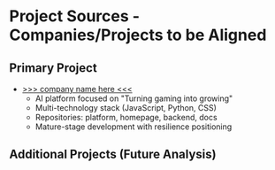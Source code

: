 # Project Sources - Companies/Projects to be Aligned

## Primary Project

- [>>> company name here <<<](https://company.url)
  - AI platform focused on "Turning gaming into growing"
  - Multi-technology stack (JavaScript, Python, CSS)
  - Repositories: platform, homepage, backend, docs
  - Mature-stage development with resilience positioning

## Additional Projects (Future Analysis)

<!-- Add additional projects to be analyzed and aligned -->

